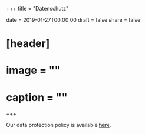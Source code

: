 +++
title = "Datenschutz"

date = 2019-01-27T00:00:00
draft = false
share = false

# [header]
# image = ""
# caption = ""
+++

Our data protection policy is available 
[here](https://www.kompetenz-wasser.de/en/datenschutz).

